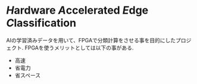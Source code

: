 # *H*ardware *A*ccelerated *E*dge *C*lassification
AIの学習済みデータを用いて、FPGAで分類計算をさせる事を目的にしたプロジェクト.
FPGAを使うメリットとしては以下の事がある.

- 高速
- 省電力
- 省スペース
